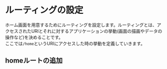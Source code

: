 # ルーティングの設定

ホーム画面を用意するためにルーティングを設定します。ルーティングとは、アクセスされたURIとそれに対するアプリケーションの挙動(画面の描画やデータの操作など)を決めることです。  
ここでは`/home`というURIにアクセスした時の挙動を定義していきます。  

## homeルートの追加
